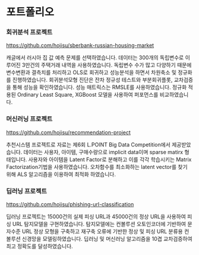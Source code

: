 # 포트폴리오

### 회귀분석 프로젝트
https://github.com/hojisu/sberbank-russian-housing-market

캐글에서 러시아 집 값 예측 문제를 선택하였습니다. 데이터는 300개의 독립변수로 이루어진 3만건의 주택거래 내역을 사용하였습니다. 독립변수 수가 많고 다양하기 때문에 변수변환과 결측치를 처리하고 OLS로 회귀하고 성능분석을 하면서 차원축소 및 정규화를 진행하였습니다. 회귀분석모형 진단은 잔차 정규성 테스트와 부분회귀플롯, 교차검증을 통해 성능을 확인하였습니다. 성능 매트릭스는 RMSLE를 사용하였습니다. 정규화 적용된 Ordinary Least Square, XGBoost 모델을 사용하여 퍼포먼스를 비교하였습니다.

### 머신러닝 프로젝트
https://github.com/hojisu/recommendation-project

추천시스템 프로젝트로 자료는 제6회 L.POINT Big Data Competition에서 제공받았습니다. 데이터는 사용자, 아이템, 구매수량으로 implicit data이며 sparse matirx 형태입니다. 사용자와 아이템을 Latent Factor로 분해하고 이를 각각 학습시키는 Matrix Factorization기법을 사용하였습니다. 오차함수를 최소화하는 latent vector를 찾기 위해 ALS 알고리즘을 이용하여 최적화 하였습니다.

### 딥러닝 프로젝트
https://github.com/hojisu/phishing-url-classification

딥러닝 프로젝트는 15000건의 실제 피싱 URL과 45000건의 정상 URL을 사용하여 피싱 URL 탐지모델을 구현하였습니다. 탐지모델에는 컨볼루션 오토인코더에 기반하여 문자수준 URL 정상 모형을 구축하고 재구축 오류에 기반한 정상 및 피싱 URL 분류용 컨볼루션 신경망을 모델링하였습니다. 딥러닝 및 머신러닝 알고리즘을 10겹 교차검증하여 최고 정확도를 달성하였습니다.


